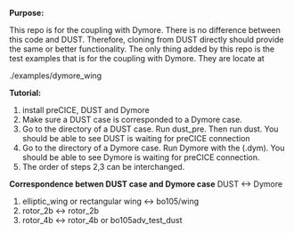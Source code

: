 **Purpose:**

This repo is for the coupling with Dymore. There is no difference between this code and DUST. Therefore, cloning from DUST directly should provide the same or better functionality. The only thing added by this repo is the test examples that is for the coupling with Dymore. They are locate at

./examples/dymore_wing

**Tutorial:**
1. install preCICE, DUST and Dymore
2. Make sure a DUST case is corresponded to a Dymore case.  
3. Go to the directory of a DUST case. Run dust_pre. Then run dust. You should be able to see DUST is waiting for preCICE connection
4. Go to the directory of a Dymore case. Run Dymore with the (.dym). You should be able to see Dymore is waiting for preCICE connection.
5. The order of steps 2,3 can be interchanged. 

**Correspondence betwen DUST case and Dymore case**
DUST                                  <->       Dymore
1. elliptic_wing or rectangular wing  <->       bo105/wing
2. rotor_2b                           <->       rotor_2b
3. rotor_4b                           <->       rotor_4b or bo105adv_test_dust
